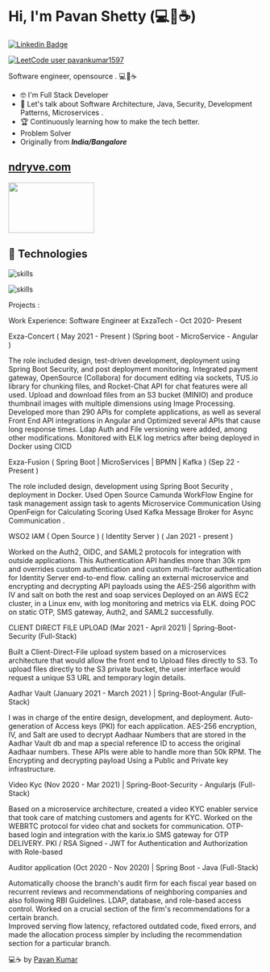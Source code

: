 # Hi, I'm Pavan Shetty (💻🦦☕)
[![Linkedin Badge](https://img.shields.io/badge/-pavankumar1597-0072b1?style=flat&logo=Linkedin&logoColor=white&link=https://www.linkedin.com/in/pavankumar1597/)](https://www.linkedin.com/in/pavankumar1597/)  


[![LeetCode user pavankumar1597](https://img.shields.io/badge/dynamic/json?style=for-the-badge&labelColor=black&color=%23ffa116&label=Solved&query=solved&url=https%3A%2F%2Fleetcode-badge.vercel.app%2Fapi%2Fusers%2Fpavankumar1597&logo=leetcode&logoColor=yellow)](https://leetcode.com/pavankumar1597/)


Software engineer, opensource . 💻💖☕
- 🤓 I'm Full Stack Developer 
- 💬 Let's talk about Software Architecture, Java, Security, Development Patterns, Microservices  .
- 🏆 Continuously learning how to make the tech better.
- Problem Solver
- Originally from ***India/Bangalore*** 

## [ndryve.com](https://concert.exzatech.net/)  
<img src="https://concert.exzatech.net/assets/images/logocmp.png" width="170" height="100">


## 🔧 Technologies
![skills](https://skillicons.dev/icons?i=java,js,ts,python,go,angular,html,css&theme=dark)

![skills](https://skillicons.dev/icons?i=postgres,mongodb,mysql,docker,nginx,vscode,idea,linux,gitlab,aws,autocad&theme=dark)

Projects : 

Work Experience:  Software Engineer at ExzaTech - Oct 2020- Present  

Exza-Concert ( May 2021 - Present ) (Spring boot - MicroService - Angular )

The role included design, test-driven development, deployment using Spring Boot Security, and post deployment monitoring.
Integrated payment gateway, OpenSource (Collabora) for document editing via sockets, TUS.io library for chunking files, and Rocket-Chat API for chat features were all used.
Upload and download files from an S3 bucket (MINIO) and produce thumbnail images with multiple dimensions using Image Processing. 
Developed more than 290 APIs for complete applications, as well as several Front End API integrations in Angular  and Optimized several APIs that cause long response times.
Ldap Auth and File versioning were added, among other modifications.
Monitored with ELK log metrics after being deployed in Docker using CICD

Exza-Fusion ( Spring Boot | MicroServices | BPMN | Kafka ) (Sep 22 - Present )

The role included design, development using Spring Boot Security , deployment in Docker.
Used Open Source Camunda WorkFlow Engine for task management  assign task to agents
Microservice Communication Using OpenFeign for Calculating Scoring 
Used Kafka Message Broker for Async Communication . 

WSO2 IAM ( Open Source ) ( Identity Server )  ( Jan 2021 - present )

Worked on the Auth2, OIDC, and SAML2 protocols for integration with outside applications.
This Authentication API handles more than 30k rpm and overrides custom authentication and custom multi-factor authentication for Identity Server end-to-end flow.
calling an external microservice and encrypting and decrypting API payloads using the AES-256 algorithm with IV and salt on both the rest and soap services
Deployed on an AWS EC2 cluster, in a Linux env, with log monitoring and metrics via ELK.
doing POC on static OTP, SMS gateway, Auth2, and SAML2 successfully.

CLIENT DIRECT FILE UPLOAD (Mar 2021 - April 2021) | Spring-Boot-Security (Full-Stack)

Built a Client-Direct-File upload system based on a microservices architecture that would allow the front end to Upload files directly to S3.
To upload files directly to the S3 private bucket, the user interface would request a unique S3 URL and temporary login details. 

Aadhar Vault (January 2021 - March 2021 ) | Spring-Boot-Angular (Full-Stack)

I was in charge of the entire design, development, and deployment.
Auto-generation of  Access keys (PKI) for each application.
AES-256 encryption, IV, and Salt are used to decrypt Aadhaar Numbers that are stored in the Aadhar Vault db and map a special reference ID to access the original Aadhaar numbers.
These APIs were able to handle more than 50k RPM. 
The Encrypting and decrypting payload Using a Public and Private key infrastructure. 

Video Kyc (Nov 2020 - Mar 2021)  | Spring-Boot-Security - Angularjs  (Full-Stack)

Based on a microservice architecture, created a video KYC enabler service that took care of matching customers and agents for KYC.
Worked on the WEBRTC protocol for video chat and sockets for communication.
OTP-based login and integration with the karix.io SMS gateway for OTP DELIVERY.
PKI / RSA Signed - JWT for Authentication and Authorization with Role-based


Auditor application (Oct 2020 - Nov 2020) | Spring Boot - Java   (Full-Stack)

Automatically choose the branch's audit firm for each fiscal year based on recurrent reviews and recommendations of neighboring companies and also following RBI Guidelines.
LDAP, database, and role-based access control.
Worked on a crucial section of the firm's recommendations for a certain branch.  
Improved serving flow latency, refactored outdated code, fixed errors, and made the allocation process simpler by including the recommendation section for a particular branch.





💻☕ by [Pavan Kumar](https://www.linkedin.com/in/pavankumar1597/)



